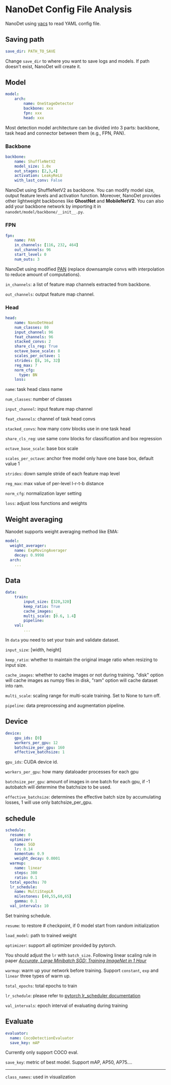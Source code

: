# NanoDet Config File Analysis

NanoDet using [yacs](https://github.com/rbgirshick/yacs) to read YAML config file.

## Saving path

```yaml
save_dir: PATH_TO_SAVE
```

Change `save_dir` to where you want to save logs and models. If path doesn't exist, NanoDet will create it.

## Model

```yaml
model:
    arch:
        name: OneStageDetector
        backbone: xxx
        fpn: xxx
        head: xxx
```

Most detection model architecture can be divided into 3 parts: backbone, task head and connector between them (e.g., FPN, PAN).

### Backbone

```yaml
backbone:
    name: ShuffleNetV2
    model_size: 1.0x
    out_stages: [2,3,4]
    activation: LeakyReLU
    with_last_conv: False
```

NanoDet using ShuffleNetV2 as backbone. You can modify model size, output feature levels and activation function. Moreover, NanoDet provides other lightweight backbones like **GhostNet** and **MobileNetV2**. You can also add your backbone network by importing it in `nanodet/model/backbone/__init__.py`.

### FPN

```yaml
fpn:
    name: PAN
    in_channels: [116, 232, 464]
    out_channels: 96
    start_level: 0
    num_outs: 3
```

NanoDet using modified [PAN](http://arxiv.org/abs/1803.01534) (replace downsample convs with interpolation to reduce amount of computations).

`in_channels`: a list of feature map channels extracted from backbone.

`out_channels`: output feature map channel.

### Head

```yaml
head:
    name: NanoDetHead
    num_classes: 80
    input_channel: 96
    feat_channels: 96
    stacked_convs: 2
    share_cls_reg: True
    octave_base_scale: 8
    scales_per_octave: 1
    strides: [8, 16, 32]
    reg_max: 7
    norm_cfg:
      type: BN
    loss:
```

`name`: task head class name

`num_classes`: number of classes

`input_channel`: input feature map channel

`feat_channels`: channel of task head convs

`stacked_convs`: how many conv blocks use in one task head

`share_cls_reg`: use same conv blocks for classification and box regression

`octave_base_scale`: base box scale

`scales_per_octave`: anchor free model only have one base box, default value 1

`strides`: down sample stride of each feature map level

`reg_max`: max value of per-level l-r-t-b distance

`norm_cfg`: normalization layer setting

`loss`: adjust loss functions and weights

## Weight averaging

Nanodet supports weight averaging method like EMA:

```yaml
model:
  weight_averager:
    name: ExpMovingAverager
    decay: 0.9998
  arch:
    ...
```

## Data

```yaml
data:
    train:
        input_size: [320,320]
        keep_ratio: True
        cache_images: _
        multi_scale: [0.6, 1.4]
        pipeline:
    val:
        ...
```

In `data` you need to set your train and validate dataset.

`input_size`: [width, height]

`keep_ratio`: whether to maintain the original image ratio when resizing to input size.

`cache_images`: whether to cache images or not during training. "disk" option will cache images as numpy files in disk, "ram" option will cache dataset into ram.

`multi_scale`: scaling range for multi-scale training. Set to None to turn off.

`pipeline`: data preprocessing and augmentation pipeline.

## Device

```yaml
device:
    gpu_ids: [0]
    workers_per_gpu: 12
    batchsize_per_gpu: 160
    effective_batchsize: 1
```

`gpu_ids`: CUDA device id.

`workers_per_gpu`: how many dataloader processes for each gpu

`batchsize_per_gpu`: amount of images in one batch for each gpu, if -1 autobatch will determine the batchsize to be used.

`effective_batchsize`: determines the effective batch size by accumulating losses, 1 will use only batchsize_per_gpu.
## schedule

```yaml
schedule:
  resume: 0
  optimizer:
    name: SGD
    lr: 0.14
    momentum: 0.9
    weight_decay: 0.0001
  warmup:
    name: linear
    steps: 300
    ratio: 0.1
  total_epochs: 70
  lr_schedule:
    name: MultiStepLR
    milestones: [40,55,60,65]
    gamma: 0.1
  val_intervals: 10
```

Set training schedule.

`resume`: to restore # checkpoint, if 0 model start from random initialization

`load_model`: path to trained weight

`optimizer`: support all optimizer provided by pytorch.

You should adjust the `lr` with `batch_size`. Following linear scaling rule in paper *[Accurate, Large Minibatch SGD: Training ImageNet in 1 Hour](https://research.fb.com/wp-content/uploads/2017/06/imagenet1kin1h5.pdf)*

`warmup`: warm up your network before training. Support `constant`, `exp` and `linear` three types of warm up.

`total_epochs`: total epochs to train

`lr_schedule`: please refer to [pytorch lr_scheduler documentation](https://pytorch.org/docs/stable/optim.html?highlight=lr_scheduler#torch.optim.lr_scheduler)

`val_intervals`: epoch interval of evaluating during training

## Evaluate

```yaml
evaluator:
  name: CocoDetectionEvaluator
  save_key: mAP
```

Currently only support COCO eval.

`save_key`: metric of best model. Support mAP, AP50, AP75....

****

`class_names`: used in visualization
